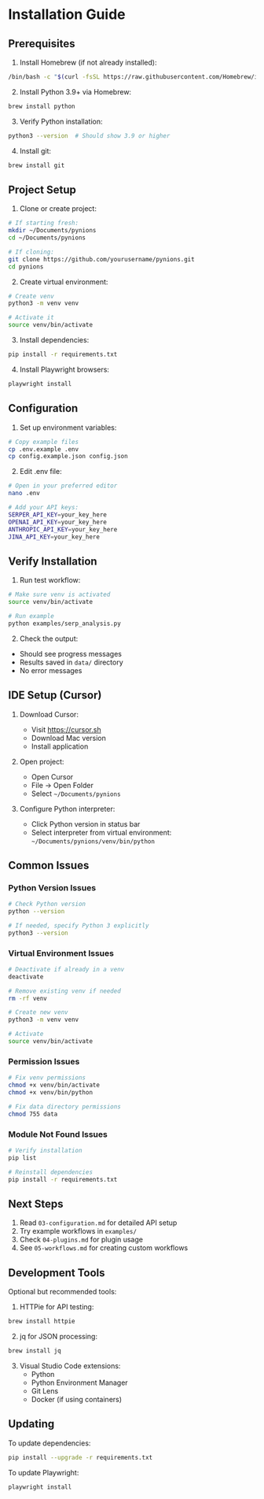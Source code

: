 # Installation Guide

## Prerequisites

1. Install Homebrew (if not already installed):
```bash
/bin/bash -c "$(curl -fsSL https://raw.githubusercontent.com/Homebrew/install/HEAD/install.sh)"
```

2. Install Python 3.9+ via Homebrew:
```bash
brew install python
```

3. Verify Python installation:
```bash
python3 --version  # Should show 3.9 or higher
```

4. Install git:
```bash
brew install git
```

## Project Setup

1. Clone or create project:
```bash
# If starting fresh:
mkdir ~/Documents/pynions
cd ~/Documents/pynions

# If cloning:
git clone https://github.com/yourusername/pynions.git
cd pynions
```

2. Create virtual environment:
```bash
# Create venv
python3 -m venv venv

# Activate it
source venv/bin/activate
```

3. Install dependencies:
```bash
pip install -r requirements.txt
```

4. Install Playwright browsers:
```bash
playwright install
```

## Configuration

1. Set up environment variables:
```bash
# Copy example files
cp .env.example .env
cp config.example.json config.json
```

2. Edit .env file:
```bash
# Open in your preferred editor
nano .env

# Add your API keys:
SERPER_API_KEY=your_key_here
OPENAI_API_KEY=your_key_here
ANTHROPIC_API_KEY=your_key_here
JINA_API_KEY=your_key_here
```

## Verify Installation

1. Run test workflow:
```bash
# Make sure venv is activated
source venv/bin/activate

# Run example
python examples/serp_analysis.py
```

2. Check the output:
- Should see progress messages
- Results saved in `data/` directory
- No error messages

## IDE Setup (Cursor)

1. Download Cursor:
   - Visit https://cursor.sh
   - Download Mac version
   - Install application

2. Open project:
   - Open Cursor
   - File -> Open Folder
   - Select `~/Documents/pynions`

3. Configure Python interpreter:
   - Click Python version in status bar
   - Select interpreter from virtual environment:
     `~/Documents/pynions/venv/bin/python`

## Common Issues

### Python Version Issues
```bash
# Check Python version
python --version

# If needed, specify Python 3 explicitly
python3 --version
```

### Virtual Environment Issues
```bash
# Deactivate if already in a venv
deactivate

# Remove existing venv if needed
rm -rf venv

# Create new venv
python3 -m venv venv

# Activate
source venv/bin/activate
```

### Permission Issues
```bash
# Fix venv permissions
chmod +x venv/bin/activate
chmod +x venv/bin/python

# Fix data directory permissions
chmod 755 data
```

### Module Not Found Issues
```bash
# Verify installation
pip list

# Reinstall dependencies
pip install -r requirements.txt
```

## Next Steps

1. Read `03-configuration.md` for detailed API setup
2. Try example workflows in `examples/`
3. Check `04-plugins.md` for plugin usage
4. See `05-workflows.md` for creating custom workflows

## Development Tools

Optional but recommended tools:

1. HTTPie for API testing:
```bash
brew install httpie
```

2. jq for JSON processing:
```bash
brew install jq
```

3. Visual Studio Code extensions:
   - Python
   - Python Environment Manager
   - Git Lens
   - Docker (if using containers)

## Updating

To update dependencies:
```bash
pip install --upgrade -r requirements.txt
```

To update Playwright:
```bash
playwright install
```